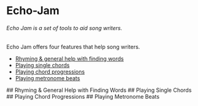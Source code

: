 # Echo-Jam

###### Echo Jam is a set of tools to aid song writers.

Echo Jam offers four features that help song writers.
- [Rhyming & general help with finding words](#word-help)
- [Playing single chords](#chord)
- [Playing chord progressions](#chord-progression)
- [Playing metronome beats](#metronome)

<a name="word-help" />
## Rhyming & General Help with Finding Words



<a name="chord" />
## Playing Single Chords


<a name="chord-progression" />
## Playing Chord Progressions


<a name="metronome" />
## Playing Metronome Beats

